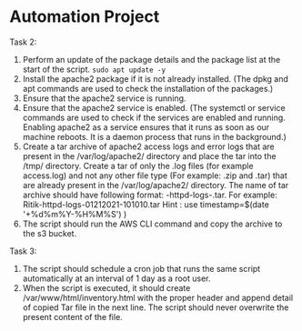 # Automation Project


Task 2: 
  1. Perform an update of the package details and the package list at the start of the script.
  `sudo apt update -y`
  2. Install the apache2 package if it is not already installed. (The dpkg and apt commands are used to check the installation of the packages.)
  3. Ensure that the apache2 service is running. 
  4. Ensure that the apache2 service is enabled. (The systemctl or service commands are used to check if the services are enabled and running. Enabling apache2 as a service ensures that it runs as soon as our machine reboots. It is a daemon process that runs in the background.)
  5. Create a tar archive of apache2 access logs and error logs that are present in the /var/log/apache2/ directory and place the tar into the /tmp/ directory. Create a tar of only the .log files (for example access.log) and not any other file type (For example: .zip and .tar) that are already present in the /var/log/apache2/ directory. The name of tar archive should have following format:  <your _name>-httpd-logs-<timestamp>.tar. For example: Ritik-httpd-logs-01212021-101010.tar                                                             Hint : use timestamp=$(date '+%d%m%Y-%H%M%S') )
  6. The script should run the AWS CLI command and copy the archive to the s3 bucket. 
  

Task 3: 
 1. The script should schedule a cron job that runs the same script automatically at an interval of 1 day as a root user. 
 2. When the script is executed, it should create /var/www/html/inventory.html with the proper header and append detail of copied Tar file in the next line. The script should never overwrite the present content of the file.
